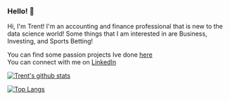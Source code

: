 ### Hello! 👋

Hi, I'm Trent! I'm an accounting and finance professional that is new to the data science world! Some things that I am interested in are Business, Investing, and Sports Betting!


You can find some passion projects Ive done [here](https://tmbern.github.io/)  
You can connect with me on [LinkedIn](https://www.linkedin.com/in/trent-bernhisel-0024/)


[![Trent's github stats](https://github-readme-stats.vercel.app/api?username=tmbern&count_private=true&hide=stars&show_icons=true&theme=chartreuse-dark)](https://github.com/tmbern/github-readme-stats)

[![Top Langs](https://github-readme-stats.vercel.app/api/top-langs/?username=tmbern&layout=compact)](https://github.com/tmbern/github-readme-stats)

